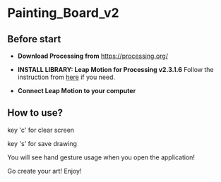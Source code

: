 # Painting_Board_v2

## Before start

* **Download Processing from**
  https://processing.org/
  
* **INSTALL LIBRARY: Leap Motion for Processing v2.3.1.6**
  Follow the instruction from [here](https://github.com/nok/leap-motion-processing#license) if you need.

* **Connect Leap Motion to your computer**


## How to use?

key 'c' for clear screen

key 's' for save drawing

You will see hand gesture usage when you open the application!

Go create your art!
Enjoy!
